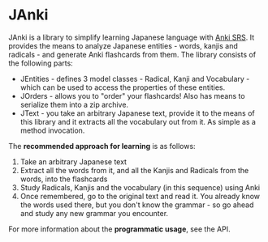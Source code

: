 JAnki
====
JAnki is a library to simplify learning Japanese language with [Anki SRS](http://ankisrs.net/). It provides the means to analyze Japanese entities - words, kanjis and radicals - and generate Anki flashcards from them. The library consists of the following parts:

 - JEntities - defines 3 model classes - Radical, Kanji and Vocabulary - which can be used to access the properties of these entities.
 - JOrders - allows you to "order" your flashcards! Also has means to serialize them into a zip archive.
 - JText - you take an arbitrary Japanese text, provide it to the means of this library and it extracts all the vocabulary out from it. As simple as a method invocation.

The **recommended approach for learning** is as follows:

 1. Take an arbitrary Japanese text
 2. Extract all the words from it, and all the Kanjis and Radicals from the words, into the flashcards
 3. Study Radicals, Kanjis and the vocabulary (in this sequence) using Anki
 4. Once remembered, go to the original text and read it. You already know the words used there, but you don't know the grammar - so go ahead and study any new grammar you encounter.

For more information about the **programmatic usage**, see the API.